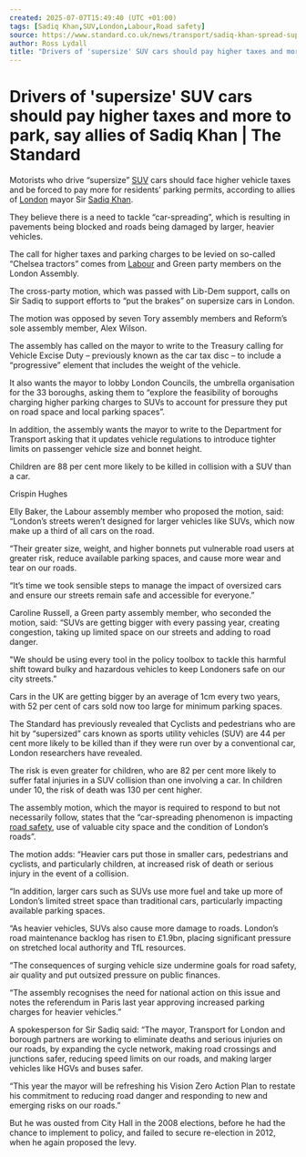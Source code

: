 ```yaml
---
created: 2025-07-07T15:49:40 (UTC +01:00)
tags: [Sadiq Khan,SUV,London,Labour,Road safety]
source: https://www.standard.co.uk/news/transport/sadiq-khan-spread-supersize-suv-cars-london-mayor-london-assembly-b1231575.html
author: Ross Lydall
title: "Drivers of 'supersize' SUV cars should pay higher taxes and more to park, say allies of Sadiq Khan"
---
```


# Drivers of 'supersize' SUV cars should pay higher taxes and more to park, say allies of Sadiq Khan | The Standard

Motorists who drive “supersize” [SUV](https://www.standard.co.uk/topic/suv) cars should face higher vehicle taxes and be forced to pay more for residents’ parking permits, according to allies of [London](https://www.standard.co.uk/topic/london) mayor Sir [Sadiq Khan](https://www.standard.co.uk/topic/sadiq-khan).

They believe there is a need to tackle “car-spreading”, which is resulting in pavements being blocked and roads being damaged by larger, heavier vehicles.

The call for higher taxes and parking charges to be levied on so-called “Chelsea tractors” comes from [Labour](https://www.standard.co.uk/topic/labour) and Green party members on the London Assembly.

The cross-party motion, which was passed with Lib-Dem support, calls on Sir Sadiq to support efforts to “put the brakes” on supersize cars in London.

The motion was opposed by seven Tory assembly members and Reform’s sole assembly member, Alex Wilson.

The assembly has called on the mayor to write to the Treasury calling for Vehicle Excise Duty – previously known as the car tax disc – to include a “progressive” element that includes the weight of the vehicle.

It also wants the mayor to lobby London Councils, the umbrella organisation for the 33 boroughs, asking them to “explore the feasibility of boroughs charging higher parking charges to SUVs to account for pressure they put on road space and local parking spaces”.

In addition, the assembly wants the mayor to write to the Department for Transport asking that it updates vehicle regulations to introduce tighter limits on passenger vehicle size and bonnet height.

Children are 88 per cent more likely to be killed in collision with a SUV than a car.

Crispin Hughes

Elly Baker, the Labour assembly member who proposed the motion, said: “London’s streets weren’t designed for larger vehicles like SUVs, which now make up a third of all cars on the road.

“Their greater size, weight, and higher bonnets put vulnerable road users at greater risk, reduce available parking spaces, and cause more wear and tear on our roads.

“It’s time we took sensible steps to manage the impact of oversized cars and ensure our streets remain safe and accessible for everyone.”

Caroline Russell, a Green party assembly member, who seconded the motion, said: “SUVs are getting bigger with every passing year, creating congestion, taking up limited space on our streets and adding to road danger.

"We should be using every tool in the policy toolbox to tackle this harmful shift toward bulky and hazardous vehicles to keep Londoners safe on our city streets.”

Cars in the UK are getting bigger by an average of 1cm every two years, with 52 per cent of cars sold now too large for minimum parking spaces.

The Standard has previously revealed that Cyclists and pedestrians who are hit by “supersized” cars known as sports utility vehicles (SUV) are 44 per cent more likely to be killed than if they were run over by a conventional car, London researchers have revealed.

The risk is even greater for children, who are 82 per cent more likely to suffer fatal injuries in a SUV collision than one involving a car. In children under 10, the risk of death was 130 per cent higher.

The assembly motion, which the mayor is required to respond to but not necessarily follow, states that the “car-spreading phenomenon is impacting [road safety](https://www.standard.co.uk/topic/road-safety), use of valuable city space and the condition of London’s roads”.

The motion adds: “Heavier cars put those in smaller cars, pedestrians and cyclists, and particularly children, at increased risk of death or serious injury in the event of a collision. 

“In addition, larger cars such as SUVs use more fuel and take up more of London’s limited street space than traditional cars, particularly impacting available parking spaces.

“As heavier vehicles, SUVs also cause more damage to roads. London’s road maintenance backlog has risen to £1.9bn, placing significant pressure on stretched local authority and TfL resources.

“The consequences of surging vehicle size undermine goals for road safety, air quality and put outsized pressure on public finances.

“The assembly recognises the need for national action on this issue and notes the referendum in Paris last year approving increased parking charges for heavier vehicles.”

A spokesperson for Sir Sadiq said: “The mayor, Transport for London and borough partners are working to eliminate deaths and serious injuries on our roads, by expanding the cycle network, making road crossings and junctions safer, reducing speed limits on our roads, and making larger vehicles like HGVs and buses safer.

“This year the mayor will be refreshing his Vision Zero Action Plan to restate his commitment to reducing road danger and responding to new and emerging risks on our roads.”

But he was ousted from City Hall in the 2008 elections, before he had the chance to implement to policy, and failed to secure re-election in 2012, when he again proposed the levy.